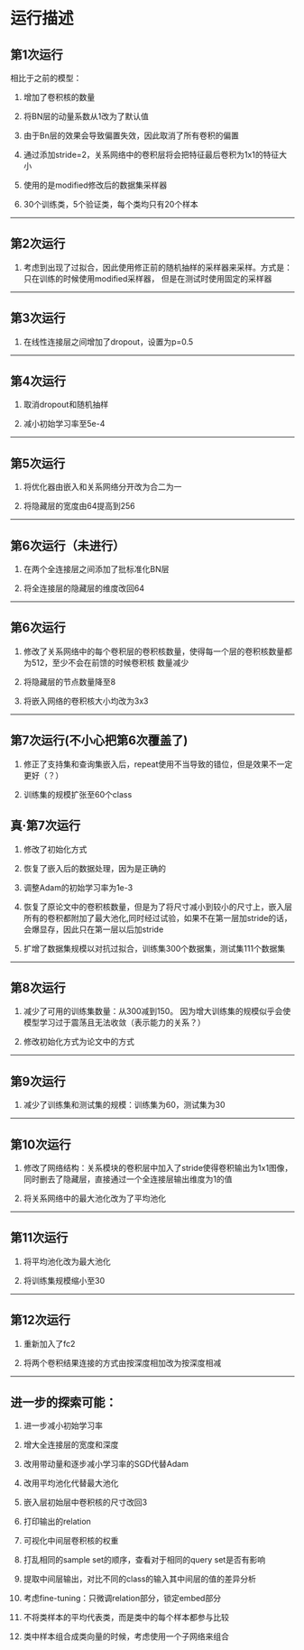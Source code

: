 # 运行描述

## 第1次运行

相比于之前的模型：

1. 增加了卷积核的数量

2. 将BN层的动量系数从1改为了默认值

3. 由于Bn层的效果会导致偏置失效，因此取消了所有卷积的偏置

4. 通过添加stride=2，关系网络中的卷积层将会把特征最后卷积为1x1的特征大小

5. 使用的是modified修改后的数据集采样器
                        
6. 30个训练类，5个验证类，每个类均只有20个样本

---

## 第2次运行

1. 考虑到出现了过拟合，因此使用修正前的随机抽样的采样器来采样。方式是：只在训练的时候使用modified采样器，
但是在测试时使用固定的采样器

---

## 第3次运行

1. 在线性连接层之间增加了dropout，设置为p=0.5

--- 

## 第4次运行

1. 取消dropout和随机抽样

2. 减小初始学习率至5e-4

---

## 第5次运行

1. 将优化器由嵌入和关系网络分开改为合二为一

2. 将隐藏层的宽度由64提高到256

---

## 第6次运行（未进行）

1. 在两个全连接层之间添加了批标准化BN层

2. 将全连接层的隐藏层的维度改回64

---

## 第6次运行

1. 修改了关系网络中的每个卷积层的卷积核数量，使得每一个层的卷积核数量都为512，至少不会在前馈的时候卷积核
数量减少

2. 将隐藏层的节点数量降至8

3. 将嵌入网络的卷积核大小均改为3x3

--- 

## 第7次运行(不小心把第6次覆盖了)

1. 修正了支持集和查询集嵌入后，repeat使用不当导致的错位，但是效果不一定更好（？）

2. 训练集的规模扩张至60个class

## 真·第7次运行

1. 修改了初始化方式

2. 恢复了嵌入后的数据处理，因为是正确的

3. 调整Adam的初始学习率为1e-3

4. 恢复了原论文中的卷积核数量，但是为了将尺寸减小到较小的尺寸上，嵌入层
所有的卷积都附加了最大池化,同时经过试验，如果不在第一层加stride的话，
会爆显存，因此只在第一层以后加stride

5. 扩增了数据集规模以对抗过拟合，训练集300个数据集，测试集111个数据集

---

## 第8次运行

1. 减少了可用的训练集数量：从300减到150。
因为增大训练集的规模似乎会使模型学习过于震荡且无法收敛（表示能力的关系？）

2. 修改初始化方式为论文中的方式

---

## 第9次运行

1. 减少了训练集和测试集的规模：训练集为60，测试集为30

---

## 第10次运行

1. 修改了网络结构：关系模块的卷积层中加入了stride使得卷积输出为1x1图像，
同时删去了隐藏层，直接通过一个全连接层输出维度为1的值

2. 将关系网络中的最大池化改为了平均池化

---

## 第11次运行

1. 将平均池化改为最大池化

2. 将训练集规模缩小至30

---

## 第12次运行

1. 重新加入了fc2

2. 将两个卷积结果连接的方式由按深度相加改为按深度相减

---

## 进一步的探索可能：

1. 进一步减小初始学习率

2. 增大全连接层的宽度和深度

3. 改用带动量和逐步减小学习率的SGD代替Adam

4. 改用平均池化代替最大池化

5. 嵌入层初始层中卷积核的尺寸改回3

6. 打印输出的relation

7. 可视化中间层卷积核的权重

8. 打乱相同的sample set的顺序，查看对于相同的query set是否有影响

9. 提取中间层输出，对比不同的class的输入其中间层的值的差异分析

10. 考虑fine-tuning：只微调relation部分，锁定embed部分

11. 不将类样本的平均代表类，而是类中的每个样本都参与比较

12. 类中样本组合成类向量的时候，考虑使用一个子网络来组合

